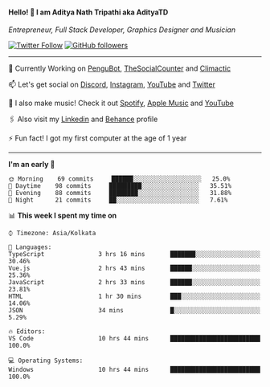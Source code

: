 <h4>Hello! 👋 I am Aditya Nath Tripathi aka AdityaTD</h4>
<p><em>Entrepreneur, Full Stack Developer, Graphics Designer and Musician</em></p>

[![Twitter Follow](https://img.shields.io/twitter/follow/adityatripathid?label=Follow)](https://twitter.com/adityatripathid)
[![GitHub followers](https://img.shields.io/github/followers/AdityaTD?label=Follow&style=social)](https://github.com/AdityaTD)

----
🔭 Currently Working on [PenguBot](https://github.com/PenguBot), [TheSocialCounter](https://thesocialcounter.com) and [Climactic](https://climactic.co)

📫 Let's get social on [Discord](https://discord.gg/cu8aMYw), [Instagram](https://instagram.com/aditya_td), [YouTube](https://youtube.com/AdityaTD) and [Twitter](https://twitter.com/adityatripathid)

🎵 I also make music! Check it out [Spotify](https://open.spotify.com/artist/3MKIyx6JG4TwZNSHnmNyMm), [Apple Music](https://music.apple.com/us/artist/aditya-tripathi/1504395195) and [YouTube](https://youtube.com/AdityaTD)

🖇️ Also visit my [Linkedin](https://www.linkedin.com/in/adityatd) and [Behance](https://www.behance.net/AdityaTD) profile

⚡ Fun fact! I got my first computer at the age of 1 year

----

<!--START_SECTION:waka-->
**I'm an early 🐤** 

```text
🌞 Morning    69 commits     ██████░░░░░░░░░░░░░░░░░░░   25.0% 
🌆 Daytime    98 commits     █████████░░░░░░░░░░░░░░░░   35.51% 
🌃 Evening    88 commits     ████████░░░░░░░░░░░░░░░░░   31.88% 
🌙 Night      21 commits     ██░░░░░░░░░░░░░░░░░░░░░░░   7.61%

```


📊 **This week I spent my time on** 

```text
⌚︎ Timezone: Asia/Kolkata

💬 Languages: 
TypeScript               3 hrs 16 mins       ███████░░░░░░░░░░░░░░░░░░   30.46% 
Vue.js                   2 hrs 43 mins       ██████░░░░░░░░░░░░░░░░░░░   25.36% 
JavaScript               2 hrs 33 mins       ██████░░░░░░░░░░░░░░░░░░░   23.81% 
HTML                     1 hr 30 mins        ███░░░░░░░░░░░░░░░░░░░░░░   14.06% 
JSON                     34 mins             █░░░░░░░░░░░░░░░░░░░░░░░░   5.29%

🔥 Editors: 
VS Code                  10 hrs 44 mins      █████████████████████████   100.0%

💻 Operating Systems: 
Windows                  10 hrs 44 mins      █████████████████████████   100.0%

```


<!--END_SECTION:waka-->